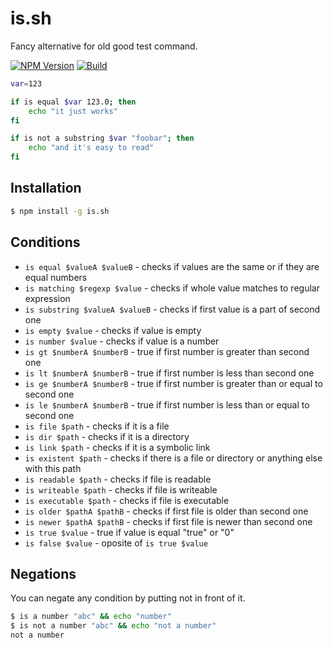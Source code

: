 # is.sh

Fancy alternative for old good test command.

[![NPM Version][npm-image]][npm-url]
[![Build][travis-image]][travis-url]

```bash
var=123

if is equal $var 123.0; then
    echo "it just works"
fi

if is not a substring $var "foobar"; then
    echo "and it's easy to read"
fi
```

## Installation

```bash
$ npm install -g is.sh
```

## Conditions

* ``is equal $valueA $valueB`` - checks if values are the same or if they are equal numbers
* ``is matching $regexp $value`` - checks if whole value matches to regular expression
* ``is substring $valueA $valueB`` - checks if first value is a part of second one
* ``is empty $value`` - checks if value is empty
* ``is number $value`` - checks if value is a number
* ``is gt $numberA $numberB`` - true if first number is greater than second one
* ``is lt $numberA $numberB`` - true if first number is less than second one
* ``is ge $numberA $numberB`` - true if first number is greater than or equal to second one
* ``is le $numberA $numberB`` - true if first number is less than or equal to second one
* ``is file $path`` - checks if it is a file
* ``is dir $path`` - checks if it is a directory
* ``is link $path`` - checks if it is a symbolic link
* ``is existent $path`` - checks if there is a file or directory or anything else with this path
* ``is readable $path`` - checks if file is readable
* ``is writeable $path`` - checks if file is writeable
* ``is executable $path`` - checks if file is executable
* ``is older $pathA $pathB`` - checks if first file is older than second one
* ``is newer $pathA $pathB`` - checks if first file is newer than second one
* ``is true $value`` - true if value is equal "true" or "0"
* ``is false $value`` - oposite of ``is true $value``

## Negations

You can negate any condition by putting not in front of it.

```sh
$ is a number "abc" && echo "number"
$ is not a number "abc" && echo "not a number"
not a number
```


[npm-image]: https://img.shields.io/npm/v/is.sh.svg
[npm-url]: https://npmjs.org/package/is.sh
[travis-image]: https://img.shields.io/travis/qzb/is.sh/master.svg
[travis-url]: https://travis-ci.org/qzb/is.sh
